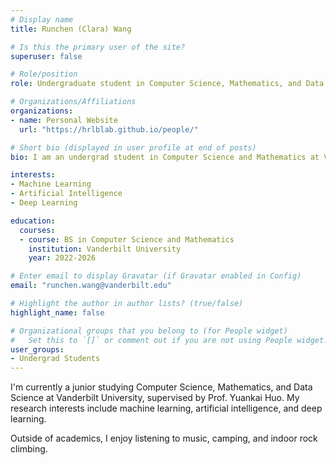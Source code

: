 ```yaml
---
# Display name
title: Runchen (Clara) Wang

# Is this the primary user of the site?
superuser: false

# Role/position
role: Undergraduate student in Computer Science, Mathematics, and Data Science

# Organizations/Affiliations
organizations:
- name: Personal Website
  url: "https://hrlblab.github.io/people/"

# Short bio (displayed in user profile at end of posts)
bio: I am an undergrad student in Computer Science and Mathematics at Vanderbilt University.

interests:
- Machine Learning
- Artificial Intelligence
- Deep Learning

education:
  courses:
  - course: BS in Computer Science and Mathematics
    institution: Vanderbilt University
    year: 2022-2026

# Enter email to display Gravatar (if Gravatar enabled in Config)
email: "runchen.wang@vanderbilt.edu"

# Highlight the author in author lists? (true/false)
highlight_name: false

# Organizational groups that you belong to (for People widget)
#   Set this to `[]` or comment out if you are not using People widget.
user_groups:
- Undergrad Students
---
```


I'm currently a junior studying Computer Science, Mathematics, and Data Science at Vanderbilt University, supervised by Prof. Yuankai Huo. My research interests include machine learning, artificial intelligence, and deep learning.
 
Outside of academics, I enjoy listening to music, camping, and indoor rock climbing.
